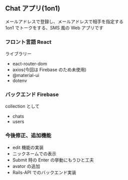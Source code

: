## Chat アプリ(1on1)

メールアドレスで登録し、メールアドレスで相手を指定する<br>
1on1 でトークをする、SMS 風の Web アプリです

### フロント言語 React

ライブラリー

- eact-router-dom
- axios(今回は Firebase のため未使用)
- @material-ui
- dotenv

### バックエンド Firebase

collection として

- chats
- users

### 今後修正、追加機能

- edit 機能の実装
- ニックネームでの表示
- Submit 時の Enter の挙動にもうひと工夫
- avator の追加
- Rails-API でのバックエンド実装
